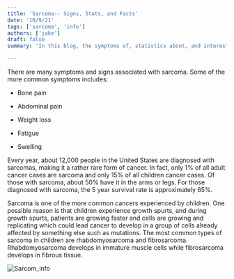```yaml
---
title: 'Sarcoma-- Signs, Stats, and Facts'
date: '10/9/21'
tags: ['sarcoma', 'info']
authors: ['jake']
draft: false
summary: 'In this blog, the symptoms of, statistics about, and interesting facts about sarcoma will be explored.

---
```

There are many symptoms and signs associated with sarcoma. Some of the more common symptoms includes:

-   Bone pain
    
-   Abdominal pain
    
-   Weight loss
    
-   Fatigue
    
-   Swelling
    

Every year, about 12,000 people in the United States are diagnosed with sarcomas, making it a rather rare form of cancer. In fact, only 1% of all adult cancer cases are sarcoma and only 15% of all children cancer cases. Of those with sarcoma, about 50% have it in the arms or legs. For those diagnosed with sarcoma, the 5 year survival rate is approximately 65%.

Sarcoma is one of the more common cancers experienced by children. One possible reason is that children experience growth spurts, and during growth spurts, patients are growing faster and cells are growing and replicating which could lead cancer to develop in a group of cells already affected by something else such as mutations. The most common types of sarcoma in children are rhabdomyosarcoma and fibrosarcoma. Rhabdomyosarcoma develops in immature muscle cells while fibrosarcoma develops in fibrous tissue.

![Sarcom_info](https://www.sarcoma-patients.eu/cache/images/infographics/Infografik-Sarkome_en_800x800-equal.jpg)
